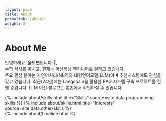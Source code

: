 ```yaml
---
layout: page
title: About
permalink: /about/
weight: 3
---
```


# **About Me**

안녕하세요. **윤도연**입니다.:wave:,<br>
수학 석사를 마치고, 현재는 머신러닝 엔지니어로 일하고 있습니다.<br> 
주요 관심 분야는 자연어처리(NLP)와 대형언어모델(LLM)이며 추천시스템에도 관심을 갖고 있습니다. 최근(24년)에는 Langchain을 활용한 RAG 시스템 구축 프로젝트를 진행 중입니다. LLM 이전 블로그는 [여기](https://ydy8989.github.io/)에서 확인하실 수 있습니다. <br>

<div class="row">
{% include about/skills.html title="Skills" source=site.data.programming-skills %}
<!-- {% include about/skills.html title="Engineering" source=site.data.ops %} -->
{% include about/skills.html title="Interests" source=site.data.other-skills %}
</div>

<div class="row">
{% include about/timeline.html %}
</div>